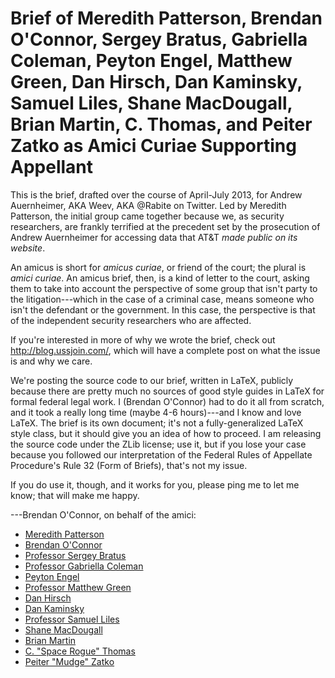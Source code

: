 Brief of Meredith Patterson, Brendan O'Connor, Sergey Bratus, Gabriella Coleman, Peyton Engel, Matthew Green, Dan Hirsch, Dan Kaminsky, Samuel Liles, Shane MacDougall, Brian Martin, C. Thomas, and Peiter Zatko as Amici Curiae Supporting Appellant
============

This is the brief, drafted over the course of April-July 2013, for Andrew Auernheimer, AKA Weev, AKA @Rabite on Twitter. Led by Meredith Patterson, the initial group came together because we, as security researchers, are frankly terrified at the precedent set by the prosecution of Andrew Auernheimer for accessing data that AT&T *made public on its website*.

An amicus is short for *amicus curiae*, or friend of the court; the plural is *amici curiae*. An amicus brief, then, is a kind of letter to the court, asking them to take into account the perspective of some group that isn't party to the litigation---which in the case of a criminal case, means someone who isn't the defendant or the government. In this case, the perspective is that of the independent security researchers who are affected.

If you're interested in more of why we wrote the brief, check out <http://blog.ussjoin.com/>, which will have a complete post on what the issue is and why we care.

We're posting the source code to our brief, written in LaTeX, publicly because there are pretty much no sources of good style guides in LaTeX for formal federal legal work. I (Brendan O'Connor) had to do it all from scratch, and it took a really long time (maybe 4-6 hours)---and I know and love LaTeX. The brief is its own document; it's not a fully-generalized LaTeX style class, but it should give you an idea of how to proceed. I am releasing the source code under the ZLib license; use it, but if you lose your case because you followed our interpretation of the Federal Rules of Appellate Procedure's Rule 32 (Form of Briefs), that's not my issue.

If you do use it, though, and it works for you, please ping me to let me know; that will make me happy.

---Brendan O'Connor, on behalf of the amici:

* [Meredith Patterson](http://en.wikipedia.org/wiki/Meredith_L._Patterson)
* [Brendan O'Connor](http://ussjoin.com)
* [Professor Sergey Bratus](http://www.cs.dartmouth.edu/~sergey/)
* [Professor Gabriella Coleman](http://gabriellacoleman.org)
* [Peyton Engel](http://www.linkedin.com/pub/peyton-engel/0/b60/418)
* [Professor Matthew Green](http://spar.isi.jhu.edu/~mgreen/)
* [Dan Hirsch](https://twitter.com/thequux)
* [Dan Kaminsky](http://dankaminsky.com)
* [Professor Samuel Liles](http://selil.com)
* [Shane MacDougall](http://www.tacticalintelligence.org)
* [Brian Martin](http://attrition.org)
* [C. "Space Rogue" Thomas](https://twitter.com/spacerog)
* [Peiter "Mudge" Zatko](https://twitter.com/dotMudge)

